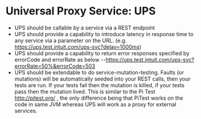 Universal Proxy Service: UPS
===

* UPS should be callable by a service via a REST endpoint
* UPS should provide a capability to introduce latency in response time to any service via a parameter on the URL. (e.g. https://ups.test.intuit.com/ups-svc?delay=1000ms)
* UPS should provide a capability to return error responses specified by errorCode and errorRate as below --https://ups.test.intuit.com/ups-svc?errorRate=50%&errorCode=503
* UPS should be extendable to do service-mutation-testing. Faults (or mutations) will be automatically seeded into your REST calls, then your tests are run. If your tests fail then the mutation is killed, if your tests pass then the mutation lived. This is similar to the Pi Test http://pitest.org/ , the only difference being that PiTest works on the code in same JVM whereas UPS will work as a proxy for external services.


